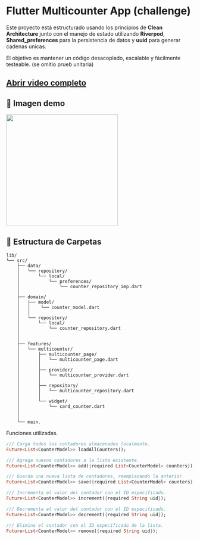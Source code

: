 
# Flutter Multicounter App (challenge)

Este proyecto está estructurado usando los principios de **Clean Architecture** junto con el manejo de estado utilizando **Riverpod**, **Shared_preferences** para la persistencia de datos y **uuid** para generar cadenas unicas. 

El objetivo es mantener un código desacoplado, escalable y fácilmente testeable. (se omitio prueb unitaria) 

## [Abrir video completo](./video_demo/demo.mov)
## 🎦 Imagen demo

<img src="demo_video/demo.gif" width="300" height="auto"/>

## 📁 Estructura de Carpetas

```plaintext
lib/
└── src/
    ├── data/
    │   └── repository/
    │       └── local/
    │           └── preferences/
    │               └── counter_repository_imp.dart
    │
    ├── domain/
    │   ├── model/
    │   │    └── counter_model.dart
    │   │
    │   └── repository/
    │       └── local/
    │           └── counter_repository.dart
    │
    │
    ├── features/
    │   └── multicounter/
    │       ├── multicounter_page/
    │       │   └── multicounter_page.dart
    │       │   
    │       ├── provider/
    │       │   └── multicounter_provider.dart
    │       │
    │       ├── repository/
    │       │   └── multicounter_repository.dart
    │       │    
    │       └── widget/
    │           └── card_counter.dart
    │           
    │
    └── main.
``` 
Funciones utilizadas.
```dart
/// Carga todos los contadores almacenados localmente.
Future<List<CounterModel>> loadAllCounters();

/// Agrega nuevos contadores a la lista existente.
Future<List<CounterModel>> add({required List<CounterModel> counters});

/// Guarda una nueva lista de contadores, reemplazando la anterior.
Future<List<CounterModel>> save({required List<CounterModel> counters});

/// Incrementa el valor del contador con el ID especificado.
Future<List<CounterModel>> increment({required String uid});

/// Decrementa el valor del contador con el ID especificado.
Future<List<CounterModel>> decrement({required String uid});

/// Elimina el contador con el ID especificado de la lista.
Future<List<CounterModel>> remove({required String uid});
```

